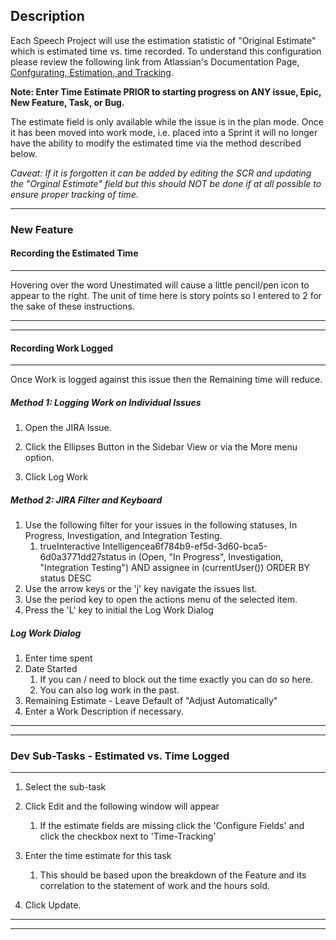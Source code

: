 ## Description

Each Speech Project will use the estimation statistic of "Original Estimate" which is estimated time vs. time recorded. To understand this configuration please review the following link from Atlassian's Documentation Page, [Confgurating, Estimation, and Tracking](https://confluence.atlassian.com/display/AGILE/Configuring+Estimation+and+Tracking).

**Note: Enter Time Estimate PRIOR to starting progress on ANY issue, Epic, New Feature, Task, or Bug.**

The estimate field is only available while the issue is in the plan mode. Once it has been moved into work mode, i.e. placed into a Sprint it will no longer have the ability to modify the estimated time via the method described below.

_Caveat:  If it is forgotten it can be added by editing the SCR and updating the "Orginal Estimate" field but this should NOT be done if at all possible to ensure proper tracking of time._

* * *

### New Feature

#### Recording the Estimated Time

* * *

Hovering over the word Unestimated will cause a little pencil/pen icon to appear to the right. The unit of time here is story points so I entered to 2 for the sake of these instructions.

* * *

* * *

 

#### Recording Work Logged

* * *

Once Work is logged against this issue then the Remaining time will reduce.

##### Method 1: Logging Work on Individual Issues

  1. Open the JIRA Issue.
  2. Click the Ellipses Button in the Sidebar View or via the More menu option.  
  

  3. Click Log Work  
  




##### Method 2: JIRA Filter and Keyboard

  1. Use the following filter for your issues in the following statuses, In Progress, Investigation, and Integration Testing.
     1. trueInteractive Intelligencea6f784b9-ef5d-3d60-bca5-6d0a3771dd27status in (Open, "In Progress", Investigation, "Integration Testing") AND assignee in (currentUser()) ORDER BY status DESC 
  2. Use the arrow keys or the 'j' key navigate the issues list.
  3. Use the period key to open the actions menu of the selected item.
  4. Press the 'L' key to initial the Log Work Dialog



##### Log Work Dialog

  1. Enter time spent
  2. Date Started
     1. If you can / need to block out the time exactly you can do so here.
     2. You can also log work in the past.
  3. Remaining Estimate - Leave Default of "Adjust Automatically"
  4. Enter a Work Description if necessary.



 

* * *

* * *

 

### Dev Sub-Tasks - Estimated vs. Time Logged

* * *

  1. Select the sub-task
  2. Click Edit and the following window will appear  
  

     1. If the estimate fields are missing click the 'Configure Fields' and click the checkbox next to 'Time-Tracking'
  3. Enter the time estimate for this task
     1. This should be based upon the breakdown of the Feature and its correlation to the statement of work and the hours sold.
  4. Click Update.



* * *

* * *

 

 
